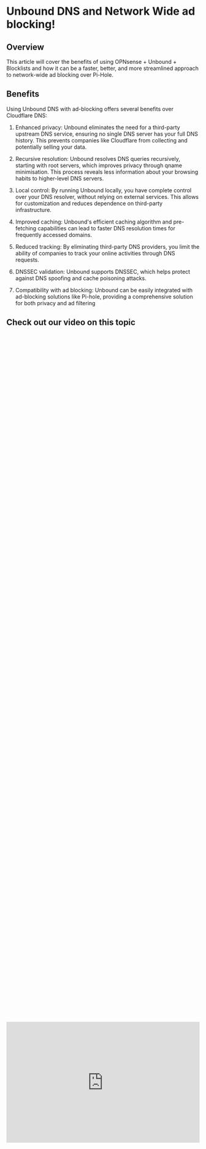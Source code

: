 # Unbound DNS and Network Wide ad blocking!

## Overview

This article will cover the benefits of using OPNsense + Unbound + Blocklists and how it can be a faster, better, and more streamlined approach to network-wide ad blocking over Pi-Hole.

## Benefits

Using Unbound DNS with ad-blocking offers several benefits over Cloudflare DNS:
1. Enhanced privacy: Unbound eliminates the need for a third-party upstream DNS service, ensuring no single DNS server has your full DNS history. This prevents companies like Cloudflare from collecting and potentially selling your data.

2. Recursive resolution: Unbound resolves DNS queries recursively, starting with root servers, which improves privacy through qname minimisation. This process reveals less information about your browsing habits to higher-level DNS servers.

3. Local control: By running Unbound locally, you have complete control over your DNS resolver, without relying on external services. This allows for customization and reduces dependence on third-party infrastructure.

4. Improved caching: Unbound's efficient caching algorithm and pre-fetching capabilities can lead to faster DNS resolution times for frequently accessed domains.

5. Reduced tracking: By eliminating third-party DNS providers, you limit the ability of companies to track your online activities through DNS requests.

6. DNSSEC validation: Unbound supports DNSSEC, which helps protect against DNS spoofing and cache poisoning attacks.

7. Compatibility with ad blocking: Unbound can be easily integrated with ad-blocking solutions like Pi-hole, providing a comprehensive solution for both privacy and ad filtering

## Check out our video on this topic

<div style="display: flex; justify-content: center; align-items: center; height: 100%;">
    <iframe width="560" height="315" src="https://www.youtube.com/embed/NdvKIAMfnUM?si=2jkWow2Hcy5Y3ept" frameborder="0" allow="accelerometer; autoplay; clipboard-write; encrypted-media; gyroscope; picture-in-picture" allowfullscreen></iframe>
</div>

## Guide to setup Unbound DNS + Ad Blocking

1. First you need to login to your OPNsense machine and go to *Services / Unbound DNS / General*
2. Next you need to click *Enable Unbound* and click *Apply*

<a href="/images/EP0_unbounddns/Still 2024-12-26 191805_1.3.1.png" class="image-expand">
    <img src="/images/EP0_unbounddns/Still 2024-12-26 191805_1.3.1.png" alt="Description of your image">
</a>

1. Next, we need to go into *Services / Unbound DNS / Blocklist*
2. Select *Enable* to turn Block lists on.
3. Select *Type of DNSBL* and your desired blocklist; in our case, we are going to use (Steven Back List).
4. Click Apply.

<a href="/images/EP0_unbounddns/Still 2024-12-26 191805_1.3.3.png" class="image-expand">
    <img src="/images/EP0_unbounddns/Still 2024-12-26 191805_1.3.3.png" alt="Description of your image">
</a>

Now we need to change our DNS settings in TWO locations as shown in the following two screenshots. Now that Unbound is handling our DNS requests, we are removing Cloudflare from the picture.

We are going to assign our OPNsense machines IP address to our DNS records now that it is handling the requests.

The two locations you need to assign your OPNsense machines IP address to are:

1. Services / ISC DHCPv4 / [LAN]
2. System / Settings / General

<a href="/images/EP0_unbounddns/Still 2024-12-26 191805_1.3.4.png" class="image-expand">
    <img src="/images/EP0_unbounddns/Still 2024-12-26 191805_1.3.4.png" alt="Description of your image">
</a>

AND

<a href="/images/EP0_unbounddns/Still 2024-12-26 191805_1.3.5.png" class="image-expand">
    <img src="/images/EP0_unbounddns/Still 2024-12-26 191805_1.3.5.png" alt="Description of your image">
</a>

## Getting User Stats for Unbound

We can verify Unbound is working with ad blocking by enabling Unbound DNS under:

1. Reporting / Unbound DNS

and selecting *Go to the reporting configuration.

<a href="/images/EP0_unbounddns/Still 2024-12-26 191805_1.3.6.png" class="image-expand">
    <img src="/images/EP0_unbounddns/Still 2024-12-26 191805_1.3.6.png" alt="Description of your image">
</a>

On this screen you will select *Enable local gather of Statistics*

<a href="/images/EP0_unbounddns/Still 2024-12-26 191805_1.3.7.png" class="image-expand">
    <img src="/images/EP0_unbounddns/Still 2024-12-26 191805_1.3.7.png" alt="Description of your image">
</a>

## Clearing our DNS records on Windows

DNS across your network will reset to our new DNS IP within 5-20 minutes WITHOUT you doing anything but to quickly verify your setup is correct, you can do the following commands on your host before verifying it works. 

1. 
```
ipconfig /flushdns
```
2. 
```
ipconfig /renew
```

<a href="/images/EP0_unbounddns/Still 2024-12-26 191805_1.4.1.png" class="image-expand">
    <img src="/images/EP0_unbounddns/Still 2024-12-26 191805_1.4.1.png" alt="Description of your image">
</a>

We are going to run a ad blocking test from AdminForge which can be found [here](https://test.adminforge.de/adblock.html)

You can see we already have a 41% block rate with a single block list, adding more can increase that number!

<a href="/images/EP0_unbounddns/Still 2024-12-26 191805_1.5.1.png" class="image-expand">
    <img src="/images/EP0_unbounddns/Still 2024-12-26 191805_1.5.1.png" alt="Description of your image">
</a>

<!DOCTYPE html>
<html lang="en">
<head>
<meta charset="UTF-8">
<meta name="viewport" content="width=device-width, initial-scale=1.0">

<title>Warning Box Example</title>

<style>
.warning-box {
    background-color: #E4141E; /* Light red background color */
    border-left: 6px solid #8CD2F4; /* Red border on the left side */
    padding: 10px; /* Padding inside the box */
    margin-bottom: 20px; /* Margin at the bottom to separate from other content */
}
</style>
</head>
<body>

<div class="warning-box">
    <p>Remember, the more blocklists you add, the higher the chance it could affect your browsing experience or prevent you from accessing sites you would like to.</p>
</div>

</body>
</html>

We can go over to the *Reporting / Unbound DNS* page, then click the *details* tab and verify we are getting blocks. If you are, then you have set everything up correctly!

<a href="/images/EP0_unbounddns/Still 2024-12-26 191805_1.5.2.png" class="image-expand">
    <img src="/images/EP0_unbounddns/Still 2024-12-26 191805_1.5.2.png" alt="Description of your image">
</a>
